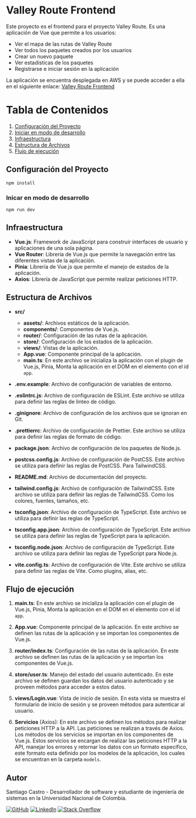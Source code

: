 # Valley Route Frontend

Este proyecto es el frontend para el proyecto Valley Route. Es una aplicación de Vue que permite a los usuarios:

- Ver el mapa de las rutas de Valley Route
- Ver todos los paquetes creados por los usuarios
- Crear un nuevo paquete
- Ver estadísticas de los paquetes
- Registrarse e iniciar sesión en la aplicación

La aplicación se encuentra desplegada en AWS y se puede acceder a ella en el siguiente enlace: [Valley Route Frontend](http://valleyweb.s3-website-us-east-1.amazonaws.com/welcome)

# Tabla de Contenidos

1. [Configuración del Proyecto](#configuración-del-proyecto)
2. [Iniciar en modo de desarrollo](#inicar-en-modo-de-desarrollo)
3. [Infraestructura](#infraestructura)
4. [Estructura de Archivos](#estructura-de-archivos)
5. [Flujo de ejecución](#flujo-de-ejecución)

## Configuración del Proyecto

```
npm install
```

### Inicar en modo de desarrollo

```
npm run dev
```

## Infraestructura

- **Vue.js**: Framework de JavaScript para construir interfaces de usuario y aplicaciones de una sola página.
- **Vue Router**: Librería de Vue.js que permite la navegación entre las diferentes vistas de la aplicación.
- **Pinia**: Librería de Vue.js que permite el manejo de estados de la aplicación.
- **Axios**: Librería de JavaScript que permite realizar peticiones HTTP.

## Estructura de Archivos

- **src/**

  - **assets/**: Archivos estáticos de la aplicación.
  - **components/**: Componentes de Vue.js.
  - **router/**: Configuración de las rutas de la aplicación.
  - **store/**: Configuración de los estados de la aplicación.
  - **views/**: Vistas de la aplicación.
  - **App.vue**: Componente principal de la aplicación.
  - **main.ts**: En este archivo se inicializa la aplicación con el plugin de Vue.js, Pinia, Monta la aplicación en el DOM en el elemento con el id `app`.

- **.env.example**: Archivo de configuración de variables de entorno.
- **.eslintrc.js**: Archivo de configuración de ESLint. Este archivo se utiliza para definir las reglas de linteo de código.
- **.ginignore**: Archivo de configuración de los archivos que se ignoran en Git.
- **.prettierrc**: Archivo de configuración de Prettier. Este archivo se utiliza para definir las reglas de formato de código.
- **package.json**: Archivo de configuración de los paquetes de Node.js.
- **postcss.config.js**: Archivo de configuración de PostCSS. Este archivo se utiliza para definir las reglas de PostCSS. Para TailwindCSS.
- **README.md**: Archivo de documentación del proyecto.
- **tailwind.config.js**: Archivo de configuración de TailwindCSS. Este archivo se utiliza para definir las reglas de TailwindCSS. Como los colores, fuentes, tamaños, etc.
- **tsconfig.json**: Archivo de configuración de TypeScript. Este archivo se utiliza para definir las reglas de TypeScript.
- **tsconfig.app.json**: Archivo de configuración de TypeScript. Este archivo se utiliza para definir las reglas de TypeScript para la aplicación.
- **tsconfig.node.json**: Archivo de configuración de TypeScript. Este archivo se utiliza para definir las reglas de TypeScript para Node.js.
- **vite.config.ts**: Archivo de configuración de Vite. Este archivo se utiliza para definir las reglas de Vite. Como plugins, alias, etc.

## Flujo de ejecución

1. **main.ts**: En este archivo se inicializa la aplicación con el plugin de Vue.js, Pinia, Monta la aplicación en el DOM en el elemento con el id `app`.

2. **App.vue**: Componente principal de la aplicación. En este archivo se definen las rutas de la aplicación y se importan los componentes de Vue.js.

3. **router/index.ts**: Configuración de las rutas de la aplicación. En este archivo se definen las rutas de la aplicación y se importan los componentes de Vue.js.

4. **store/user.ts**: Manejo del estado del usuario autenticado. En este archivo se definen guardan los datos del usuario autenticado y se proveen métodos para acceder a estos datos.

5. **views/Login.vue**: Vista de inicio de sesión. En esta vista se muestra el formulario de inicio de sesión y se proveen métodos para autenticar al usuario.

6. **Servicios** (Axios): En este archivo se definen los métodos para realizar peticiones HTTP a la API. Las peticiones se realizan a través de Axios. Los métodos de los servicios se importan en los componentes de Vue.js. Estos servicios se encargan de realizar las peticiones HTTP a la API, manejar los errores y retornar los datos con un formato específico, este formato esta definido por los modelos de la aplicación, los cuales se encuentran en la carpeta `models`.

## Autor

Santiago Castro - Desarrollador de software y estudiante de ingeniería de sistemas en la Universidad Nacional de Colombia.

[![GitHub](https://img.shields.io/badge/GitHub-Profile-blue?style=flat-square&logo=github)](https://github.com/sacastrot)
[![LinkedIn](https://img.shields.io/badge/LinkedIn-Profile-blue?style=flat-square&logo=linkedin)](https://www.linkedin.com/in/santiago-castro-tabares/)
[![Stack Overflow](https://img.shields.io/badge/Stack%20Overflow-Profile-blue?style=flat-square&logo=stackoverflow)](https://stackoverflow.com/users/19891867/santiago)
